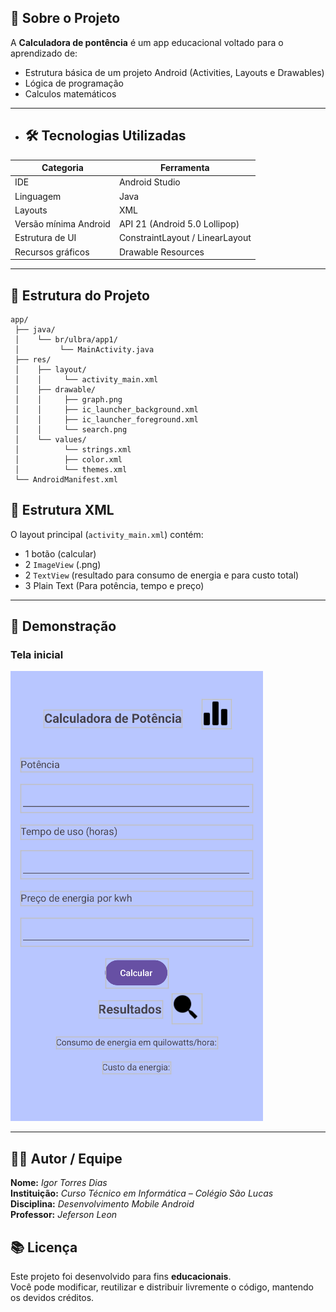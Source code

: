 ## 🧠 Sobre o Projeto

A **Calculadora de pontência** é um app educacional voltado para o aprendizado de:

- Estrutura básica de um projeto Android (Activities, Layouts e Drawables)
- Lógica de programação
- Calculos matemáticos

---

- ## 🛠️ Tecnologias Utilizadas


| Categoria | Ferramenta |
|------------|-------------|
| IDE | Android Studio |
| Linguagem | Java |
| Layouts | XML |
| Versão mínima Android | API 21 (Android 5.0 Lollipop) |
| Estrutura de UI | ConstraintLayout / LinearLayout |
| Recursos gráficos | Drawable Resources |

---

## 📱 Estrutura do Projeto

```
app/
 ├── java/
 │    └── br/ulbra/app1/
 │         └── MainActivity.java
 ├── res/
 │    ├── layout/
 │    │     └── activity_main.xml
 │    ├── drawable/
 │    │     ├── graph.png
 │    │     ├── ic_launcher_background.xml
 │    │     ├── ic_launcher_foreground.xml
 │    │     └── search.png
 │    └── values/
 │          └── strings.xml
 │          ├── color.xml
 │          └── themes.xml
 └── AndroidManifest.xml
```



## 🧰 Estrutura XML

O layout principal (`activity_main.xml`) contém:
- 1 botão (calcular)
- 2 `ImageView` (.png)
- 2 `TextView` (resultado para consumo de energia e para custo total)
- 3 Plain Text (Para potência, tempo e preço)

---

## 📸 Demonstração

### Tela inicial

![Figura 1:](/img/img.png)

---

## 👩‍💻 Autor / Equipe

**Nome:** *Igor Torres Dias*  
**Instituição:** *Curso Técnico em Informática – Colégio São Lucas*  
**Disciplina:** *Desenvolvimento Mobile Android*  
**Professor:** *Jeferson Leon*  



## 📚 Licença

Este projeto foi desenvolvido para fins **educacionais**.  
Você pode modificar, reutilizar e distribuir livremente o código, mantendo os devidos créditos.

